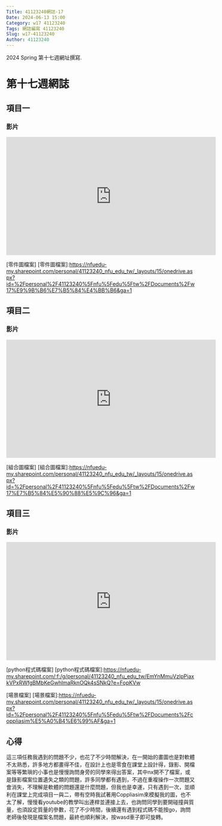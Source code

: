 ```yaml
---
Title: 41123240網誌-17
Date: 2024-06-13 15:00
Category: w17 41123240
Tags: 網誌編寫 41123240
Slug: w17-41123240
Author: 41123240
---
```


2024 Spring 第十七週網址撰寫.

<!-- PELICAN_END_SUMMARY -->

# 第十七週網誌

## 項目一

### 影片
<iframe width="560" height="315" src="https://www.youtube.com/embed/gQU3MbBJ_EU?si=Mo36LwB9sDBwzkpm" title="YouTube video player" frameborder="0" allow="accelerometer; autoplay; clipboard-write; encrypted-media; gyroscope; picture-in-picture; web-share" referrerpolicy="strict-origin-when-cross-origin" allowfullscreen></iframe>

[零件圖檔案]
[零件圖檔案]:https://nfuedu-my.sharepoint.com/personal/41123240_nfu_edu_tw/_layouts/15/onedrive.aspx?id=%2Fpersonal%2F41123240%5Fnfu%5Fedu%5Ftw%2FDocuments%2Fw17%E9%9B%B6%E7%B5%84%E4%BB%B6&ga=1

## 項目二

### 影片
<iframe width="560" height="315" src="https://www.youtube.com/embed/t98OFHO6aFE?si=aFg8d9PvZPBjtrAP" title="YouTube video player" frameborder="0" allow="accelerometer; autoplay; clipboard-write; encrypted-media; gyroscope; picture-in-picture; web-share" referrerpolicy="strict-origin-when-cross-origin" allowfullscreen></iframe>

[組合圖檔案]
[組合圖檔案]:https://nfuedu-my.sharepoint.com/personal/41123240_nfu_edu_tw/_layouts/15/onedrive.aspx?id=%2Fpersonal%2F41123240%5Fnfu%5Fedu%5Ftw%2FDocuments%2Fw17%E7%B5%84%E5%90%88%E5%9C%96&ga=1

## 項目三

### 影片
<iframe width="560" height="315" src="https://www.youtube.com/embed/ulY50Gva7Bg?si=R5x5yfDXOzqlIAtN" title="YouTube video player" frameborder="0" allow="accelerometer; autoplay; clipboard-write; encrypted-media; gyroscope; picture-in-picture; web-share" referrerpolicy="strict-origin-when-cross-origin" allowfullscreen></iframe>

[python程式碼檔案]
[python程式碼檔案]:https://nfuedu-my.sharepoint.com/:f:/g/personal/41123240_nfu_edu_tw/EmYnMmuVzlpPiaxkVPxRWfgBMbKeGwhlmaRknOQk4sSNkQ?e=FopKVw

[場景檔案]
[場景檔案]:https://nfuedu-my.sharepoint.com/personal/41123240_nfu_edu_tw/_layouts/15/onedrive.aspx?id=%2Fpersonal%2F41123240%5Fnfu%5Fedu%5Ftw%2FDocuments%2Fcoppliasim%E5%A0%B4%E6%99%AF&ga=1

## 心得
這三項任務我遇到的問題不少，也花了不少時間解決，在一開始的畫圖也是對軟體不太熟悉，許多地方都畫得不佳，在設計上也是零食在課堂上設計得，錄影、開檔案等等繁瑣的小事也是慢慢詢問身旁的同學來得出答案，其中nx開不了檔案，或是錄影檔案位置遺失之類的問題，許多同學都有遇到，不過在重複操作一次問題又會消失，不理解是軟體的問題還是什麼問題，但我也是幸運，只有遇到一次，並順利在課堂上完成項目一與二，帶有空時我試著用Coppliasim來模擬我的圖，也不太了解，慢慢看youtube的教學叫出連桿並連接上去，也詢問同學到要開碰撞與質量，也須設定質量的參數，花了不少時間，後續還有遇到程式碼不能按go，詢問老師後發現是檔案名問題，最終也順利解決，按wasd車子即可旋轉。